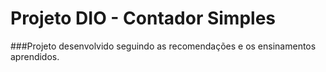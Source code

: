 # Projeto DIO -  Contador Simples

###Projeto desenvolvido seguindo as recomendações e os ensinamentos aprendidos.